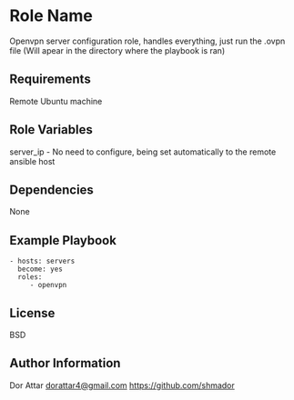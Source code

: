 Role Name
=========

Openvpn server configuration role, handles everything, just run the .ovpn file (Will apear in the directory where the playbook is ran)

Requirements
------------

Remote Ubuntu machine

Role Variables
--------------

server_ip - No need to configure, being set automatically to the remote ansible host

Dependencies
------------

None

Example Playbook
----------------

    - hosts: servers
      become: yes
      roles:
         - openvpn

License
-------

BSD

Author Information
------------------

Dor Attar
dorattar4@gmail.com
https://github.com/shmador
